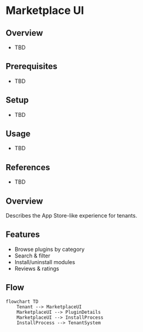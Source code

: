 # Marketplace UI

## Overview
- TBD

## Prerequisites
- TBD

## Setup
- TBD

## Usage
- TBD

## References
- TBD


## Overview
Describes the App Store-like experience for tenants.

## Features
- Browse plugins by category
- Search & filter
- Install/uninstall modules
- Reviews & ratings

## Flow
```mermaid
flowchart TD
    Tenant --> MarketplaceUI
    MarketplaceUI --> PluginDetails
    MarketplaceUI --> InstallProcess
    InstallProcess --> TenantSystem
```
